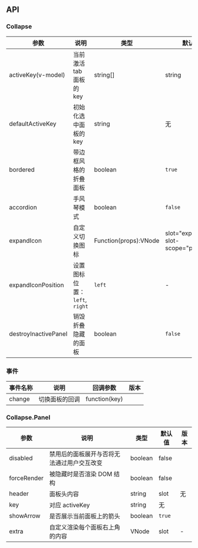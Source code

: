 ## API 

### Collapse 

| 参数 | 说明 | 类型 | 默认值 | 版本 |
| --- | --- | --- | --- | --- |
| activeKey(v-model) | 当前激活 tab 面板的 key | string[]|string | 默认无，accordion 模式下默认第一个元素 |  |
| defaultActiveKey | 初始化选中面板的 key | string | 无 |  |
| bordered | 带边框风格的折叠面板 | boolean | `true` |  |
| accordion | 手风琴模式 | boolean | `false` |  |
| expandIcon | 自定义切换图标 | Function(props):VNode | slot="expandIcon" slot-scope="props"|v-slot:expandIcon="props" |  |  |
| expandIconPosition | 设置图标位置： `left`, `right` | `left` | - | 1.5.0 |
| destroyInactivePanel | 销毁折叠隐藏的面板 | boolean | `false` |  |

### 事件 

| 事件名称 | 说明 | 回调参数 | 版本 |
| --- | --- | --- | --- |
| change | 切换面板的回调 | function(key) |  |

### Collapse.Panel 

| 参数 | 说明 | 类型 | 默认值 | 版本 |
| --- | --- | --- | --- | --- |
| disabled | 禁用后的面板展开与否将无法通过用户交互改变 | boolean | false |  |
| forceRender | 被隐藏时是否渲染 DOM 结构 | boolean | false |  |
| header | 面板头内容 | string|slot | 无 |  |
| key | 对应 activeKey | string | 无 |  |
| showArrow | 是否展示当前面板上的箭头 | boolean | `true` |  |
| extra | 自定义渲染每个面板右上角的内容 | VNode | slot | - | 1.5.0 |